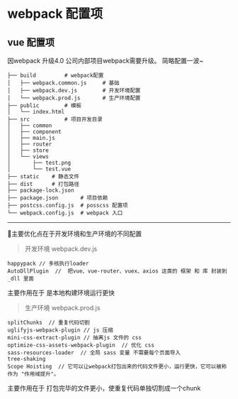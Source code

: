# webpack 配置项

## vue 配置项


因webpack 升级4.0  公司内部项目webpack需要升级。  简略配置一波~
```
├── build         # webpack配置
│   ├── webpack.common.js     # 基础
│   ├── webpack.dev.js        # 开发环境配置
│   └── webpack.prod.js       # 生产环境配置
├── public        # 模板
│   └── index.html
├── src           # 项目开发目录
│   ├── common
│   ├── component
│   ├── main.js
│   ├── router
│   ├── store
│   └── views
│       ├── test.png
│       └── test.vue
├── static    # 静态文件
├── dist      # 打包路径
├── package-lock.json
├── package.json       # 项目依赖
├── postcss.config.js  # posscss 配置项
└── webpack.config.js  # webpack 入口
```


---

主要优化点在于开发环境和生产环境的不同配置

> 开发环境  webpack.dev.js 
```
happypack // 多核执行loader
AutoDllPlugin  //  把vue、vue-router、vuex、axios 这类的 框架 和 库 封装到 _dll 里面 
```
主要作用在于 是本地构建环境运行更快
> 生产环境  webpack.prod.js

```
splitChunks  // 重复代码切割
uglifyjs-webpack-plugin // js 压缩
mini-css-extract-plugin // 抽离js 文件的 css
optimize-css-assets-webpack-plugin  // 优化 css
sass-resources-loader  // 全局 sass 变量 不需要每个页面导入
tree-shaking
Scope Hoisting  // 它可以让webpack打包出来的代码文件更小，运行更快，它可以被称作为 "作用域提升"。
```
主要作用在于 打包完毕的文件更小，使重复代码单独切割成一个chunk